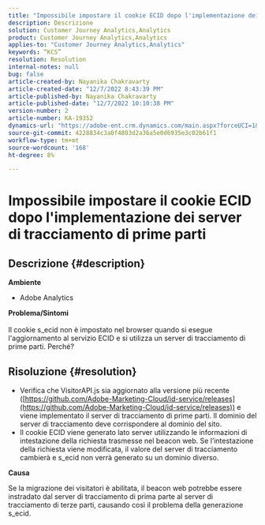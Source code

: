 ```yaml
---
title: "Impossibile impostare il cookie ECID dopo l'implementazione dei server di tracciamento di prime parti"
description: Descrizione
solution: Customer Journey Analytics,Analytics
product: Customer Journey Analytics,Analytics
applies-to: "Customer Journey Analytics,Analytics"
keywords: “KCS”
resolution: Resolution
internal-notes: null
bug: false
article-created-by: Nayanika Chakravarty
article-created-date: "12/7/2022 8:43:39 PM"
article-published-by: Nayanika Chakravarty
article-published-date: "12/7/2022 10:10:38 PM"
version-number: 2
article-number: KA-19352
dynamics-url: "https://adobe-ent.crm.dynamics.com/main.aspx?forceUCI=1&pagetype=entityrecord&etn=knowledgearticle&id=ff2636d2-6f76-ed11-81aa-6045bd006d92"
source-git-commit: 4228834c3a0f4803d2a36a5e0d6935e3c02b61f1
workflow-type: tm+mt
source-wordcount: '168'
ht-degree: 8%

---
```


# Impossibile impostare il cookie ECID dopo l&#39;implementazione dei server di tracciamento di prime parti

## Descrizione {#description}


<b>Ambiente</b>

- Adobe Analytics

<b>Problema/Sintomi</b>
<br><br>Il cookie s_ecid non è impostato nel browser quando si esegue l&#39;aggiornamento al servizio ECID e si utilizza un server di tracciamento di prime parti. Perché?<br>

## Risoluzione {#resolution}


- Verifica che VisitorAPI.js sia aggiornato alla versione più recente ([https://github.com/Adobe-Marketing-Cloud/id-service/releases](https://github.com/Adobe-Marketing-Cloud/id-service/releases)) e viene implementato il server di tracciamento di prime parti. Il dominio del server di tracciamento deve corrispondere al dominio del sito.
- Il cookie ECID viene generato lato server utilizzando le informazioni di intestazione della richiesta trasmesse nel beacon web. Se l’intestazione della richiesta viene modificata, il valore del server di tracciamento cambierà e s_ecid non verrà generato su un dominio diverso.


<b>Causa</b>

Se la migrazione dei visitatori è abilitata, il beacon web potrebbe essere instradato dal server di tracciamento di prima parte al server di tracciamento di terze parti, causando così il problema della generazione s_ecid.
